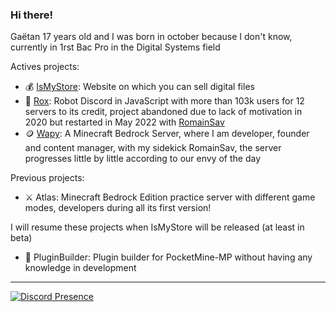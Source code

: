 ### Hi there! 

Gaëtan 17 years old and I was born in october because I don't know, currently in 1rst Bac Pro in the Digital Systems field

Actives projects:
* 💰 [IsMyStore](https://github.com/isMyStore): Website on which you can sell digital files
* 🤖 [Rox](https://github.com/TheRoxBot): Robot Discord in JavaScript with more than 103k users for 12 servers to its credit, project abandoned due to lack of motivation in 2020 but restarted in May 2022 with [RomainSav](https://github.com/RomainSav)
* 🪙 [Wapy](https://github.com/WapyMC/): A Minecraft Bedrock Server, where I am developer, founder and content manager, with my sidekick RomainSav, the server progresses little by little according to our envy of the day

Previous projects: 
* ⚔️ Atlas: Minecraft Bedrock Edition practice server with different game modes, developers during all its first version!

I will resume these projects when IsMyStore will be released (at least in beta)
* 📁 PluginBuilder: Plugin builder for PocketMine-MP without having any knowledge in development

---

[![Discord Presence](https://lanyard-profile-readme.vercel.app/api/504392983244832780
                            )](https://discord.com/users/504392983244832780)
